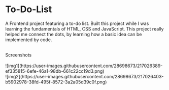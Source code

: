 # To-Do-List
A Frontend project featuring a to-do list.
Built this project while I was learning the fundamentals of HTML, CSS and JavaScript. This project really helped me connect the dots, by learning how a basic idea can be implemented by code. 


<br>
Screenshots
<br>
<br>
![img1](https://user-images.githubusercontent.com/28698673/217026389-ef335815-6efe-46a1-98db-661c22cc19d3.png)
<br>
![img2](https://user-images.githubusercontent.com/28698673/217026403-b5902978-38fd-495f-8572-3a2a05d39c0f.png)
